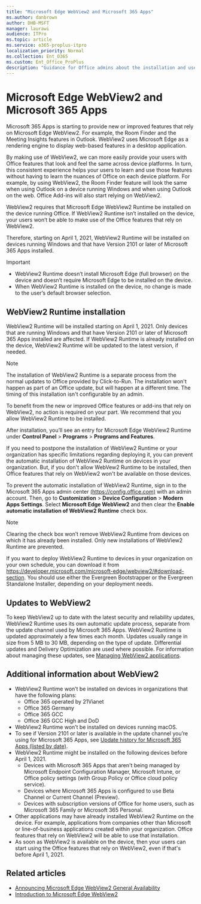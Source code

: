 ```yaml
---
title: "Microsoft Edge WebView2 and Microsoft 365 Apps"
ms.author: danbrown
author: DHB-MSFT
manager: laurawi
audience: ITPro
ms.topic: article
ms.service: o365-proplus-itpro
localization_priority: Normal
ms.collection: Ent_O365
ms.custom: Ent_Office_ProPlus
description: "Guidance for Office admins about the installation and use of Microsoft Edge WebView2 on devices running Microsoft 365 Apps."
---
```


# Microsoft Edge WebView2 and Microsoft 365 Apps

Microsoft 365 Apps is starting to provide new or improved features that rely on Microsoft Edge WebView2. For example, the Room Finder and the Meeting Insights features in Outlook. WebView2 uses Microsoft Edge as a rendering engine to display web-based features in a desktop application.

By making use of WebView2, we can more easily provide your users with Office features that look and feel the same across device platforms. In turn, this consistent experience helps your users to learn and use those features without having to learn the nuances of Office on each device platform. For example, by using WebView2, the Room Finder feature will look the same when using Outlook on a device running Windows and when using Outlook on the web. Office Add-ins will also start relying on WebView2.

WebView2 requires that Microsoft Edge WebView2 Runtime be installed on the device running Office. If WebView2 Runtime isn’t installed on the device, your users won’t be able to make use of the Office features that rely on WebView2. 

Therefore, starting on April 1, 2021, WebView2 Runtime will be installed on devices running Windows and that have Version 2101 or later of Microsoft 365 Apps installed.

> [!IMPORTANT]
> - WebView2 Runtime doesn’t install Microsoft Edge (full browser) on the device and doesn’t require Microsoft Edge to be installed on the device.
> - When WebView2 Runtime is installed on the device, no change is made to the user’s default browser selection.

## WebView2 Runtime installation

WebView2 Runtime will be installed starting on April 1, 2021. Only devices that are running Windows and that have Version 2101 or later of Microsoft 365 Apps installed are affected. If WebView2 Runtime is already installed on the device, WebView2 Runtime will be updated to the latest version, if needed.

> [!NOTE]
> The installation of WebView2 Runtime is a separate process from the normal updates to Office provided by Click-to-Run. The installation won't happen as part of an Office update, but will happen at a different time. The timing of this installation isn't configurable by an admin.

To benefit from the new or improved Office features or add-ins that rely on WebView2, no action is required on your part. We recommend that you allow WebView2 Runtime to be installed.

After installation, you’ll see an entry for Microsoft Edge WebView2 Runtime under **Control Panel** > **Programs** > **Programs and Features**.

If you need to postpone the installation of WebView2 Runtime or your organization has specific limitations regarding deploying it, you can prevent the automatic installation of WebView2 Runtime on devices in your organization. But, if you don't allow WebVew2 Runtime to be installed, then Office features that rely on WebView2 won't be available on those devices.

To prevent the automatic installation of WebView2 Runtime, sign in to the Microsoft 365 Apps admin center [(https://config.office.com)](https://config.office.com) with an admin account. Then, go to **Customization** > **Device Configuration** > **Modern Apps Settings**. Select **Microsoft Edge WebView2** and then clear the **Enable automatic installation of WebView2 Runtime** check box.

> [!NOTE]
> Clearing the check box won’t remove WebView2 Runtime from devices on which it has already been installed. Only new installations of WebView2 Runtime are prevented.

If you want to deploy WebView2 Runtime to devices in your organization on your own schedule, you can download it from https://developer.microsoft.com/microsoft-edge/webview2/#download-section. You should use either the Evergreen Bootstrapper or the Evergreen Standalone Installer, depending on your deployment needs.

## Updates to WebView2

To keep WebView2 up to date with the latest security and reliability updates, WebView2 Runtime uses its own automatic update process, separate from the update channel used by Microsoft 365 Apps. WebView2 Runtime is updated approximately a few times each month. Updates usually range in size from 5 MB to 30 MB, depending on the type of update. Differential updates and Delivery Optimization are used where possible. For information about managing these updates, see [Managing WebView2 applications](https://docs.microsoft.com/microsoft-edge/webview2/concepts/enterprise).


## Additional information about WebView2

- WebView2 Runtime won’t be installed on devices in organizations that have the following plans:
  - Office 365 operated by 21Vianet
  - Office 365 Germany
  - Office 365 GCC
  - Office 365 GCC High and DoD
- WebView2 Runtime won’t be installed on devices running macOS.
- To see if Version 2101 or later is available in the update channel you’re using for Microsoft 365 Apps, see [Update history for Microsoft 365 Apps (listed by date)](https://docs.microsoft.com/officeupdates/update-history-microsoft365-apps-by-date).
- WebView2 Runtime might be installed on the following devices before April 1, 2021.
  - Devices with Microsoft 365 Apps that aren't being managed by Microsoft Endpoint Configuration Manager, Microsoft Intune, or Office policy settings (with Group Policy or Office cloud policy service).
  - Devices where Microsoft 365 Apps is configured to use Beta Channel or Current Channel (Preview).
  - Devices with subscription versions of Office for home users, such as Microsoft 365 Family or Microsoft 365 Personal.
- Other applications may have already installed WebView2 Runtime on the device. For example, applications from companies other than Microsoft or line-of-business applications created within your organization. Office features that rely on WebView2 will be able to use that installation.
- As soon as WebView2 is available on the device, then your users can start using the Office features that rely on WebView2, even if that's before April 1, 2021.
 
## Related articles

- [Announcing Microsoft Edge WebView2 General Availability](https://blogs.windows.com/msedgedev/2020/10/19/edge-webview2-general-availability/)
- [Introduction to Microsoft Edge WebView2](https://docs.microsoft.com/microsoft-edge/webview2)
